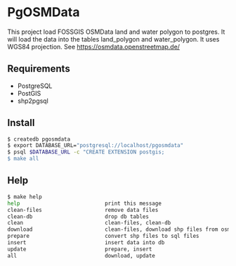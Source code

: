 # PgOSMData

This project load FOSSGIS OSMData land and water polygon to postgres.
It will load the data into the tables land_polygon and water_polygon.
It uses WGS84 projection.
See https://osmdata.openstreetmap.de/

## Requirements

- PostgreSQL
- PostGIS
- shp2pgsql

## Install

```sh
$ createdb pgosmdata
$ export DATABASE_URL="postgresql://localhost/pgosmdata"
$ psql $DATABASE_URL -c "CREATE EXTENSION postgis;
$ make all
```

## Help

```sh
$ make help
help                           print this message
clean-files                    remove data files
clean-db                       drop db tables
clean                          clean-files, clean-db
download                       clean-files, download shp files from osmdata
prepare                        convert shp files to sql files
insert                         insert data into db
update                         prepare, insert
all                            download, update
```
